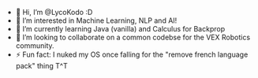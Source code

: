- 👋 Hi, I’m @LycoKodo :D
- 👀 I’m interested in Machine Learning, NLP and AI!
- 🌱 I’m currently learning Java (vanilla) and Calculus for Backprop
- 💞️ I’m looking to collaborate on a common codebse for the VEX Robotics community.
- ⚡ Fun fact: I nuked my OS once falling for the "remove french language pack" thing T^T

<!---
LycoKodo/LycoKodo is a ✨ special ✨ repository because its `README.md` (this file) appears on your GitHub profile.
You can click the Preview link to take a look at your changes.
--->

